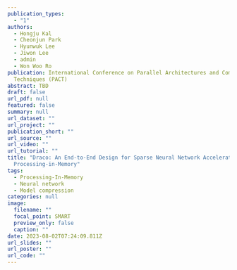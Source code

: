 ```yaml
---
publication_types:
  - "1"
authors:
  - Hongju Kal
  - Cheonjun Park
  - Hyunwuk Lee
  - Jiwon Lee
  - admin
  - Won Woo Ro
publication: International Conference on Parallel Architectures and Compilation
  Techniques (PACT)
abstract: TBD
draft: false
url_pdf: null
featured: false
summary: null
url_dataset: ""
url_project: ""
publication_short: ""
url_source: ""
url_video: ""
url_tutorial: ""
title: "Draco: An End-to-End Design for Sparse Neural Network Acceleration with
  Processing-in-Memory"
tags:
  - Processing-In-Memory
  - Neural network
  - Model compression
categories: null
image:
  filename: ""
  focal_point: SMART
  preview_only: false
  caption: ""
date: 2023-08-02T07:24:09.811Z
url_slides: ""
url_poster: ""
url_code: ""
---
```

